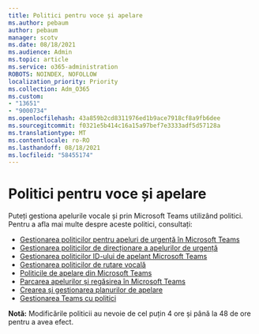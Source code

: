 ```yaml
---
title: Politici pentru voce și apelare
ms.author: pebaum
author: pebaum
manager: scotv
ms.date: 08/18/2021
ms.audience: Admin
ms.topic: article
ms.service: o365-administration
ROBOTS: NOINDEX, NOFOLLOW
localization_priority: Priority
ms.collection: Adm_O365
ms.custom:
- "13651"
- "9000734"
ms.openlocfilehash: 43a859b2cd8311976ed1b9ace7918cf8a9fb6dee
ms.sourcegitcommit: f0321e5b414c16a15a97bef7e3333adf5d57128a
ms.translationtype: MT
ms.contentlocale: ro-RO
ms.lasthandoff: 08/18/2021
ms.locfileid: "58455174"
---
```

# <a name="voice-and-calling-policies"></a>Politici pentru voce și apelare

Puteți gestiona apelurile vocale și prin Microsoft Teams utilizând politici. Pentru a afla mai multe despre aceste politici, consultați:

- [Gestionarea politicilor pentru apeluri de urgență în Microsoft Teams](https://docs.microsoft.com/microsoftteams/manage-emergency-calling-policies)
- [Gestionarea politicilor de direcționare a apelurilor de urgență](https://docs.microsoft.com/microsoftteams/manage-emergency-call-routing-policies)
- [Gestionarea politicilor ID-ului de apelant Microsoft Teams](https://docs.microsoft.com/microsoftteams/caller-id-policies)
- [Gestionarea politicilor de rutare vocală](https://docs.microsoft.com/microsoftteams/manage-voice-routing-policies)
- [Politicile de apelare din Microsoft Teams](https://docs.microsoft.com/microsoftteams/teams-calling-policy)
- [Parcarea apelurilor și regăsirea în Microsoft Teams](https://docs.microsoft.com/microsoftteams/call-park-and-retrieve)
- [Crearea și gestionarea planurilor de apelare](https://docs.microsoft.com/microsoftteams/create-and-manage-dial-plans)
- [Gestionarea Teams cu politici](https://docs.microsoft.com/microsoftteams/manage-teams-with-policies)

**Notă:** Modificările politicii au nevoie de cel puțin 4 ore și până la 48 de ore pentru a avea efect.